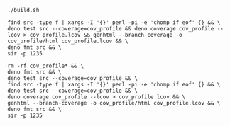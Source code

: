     ./build.sh

    find src -type f | xargs -I '{}' perl -pi -e 'chomp if eof' {} && \
    deno test src --coverage=cov_profile && deno coverage cov_profile --lcov > cov_profile.lcov && genhtml --branch-coverage -o cov_profile/html cov_profile.lcov && \
    deno fmt src && \
    sir -p 1235

    rm -rf cov_profile* && \
    deno fmt src && \
    deno test src --coverage=cov_profile && \
    find src -type f | xargs -I '{}' perl -pi -e 'chomp if eof' {} && \
    deno test src --coverage=cov_profile && \
    deno coverage cov_profile --lcov > cov_profile.lcov && \
    genhtml --branch-coverage -o cov_profile/html cov_profile.lcov && \
    deno fmt src && \
    sir -p 1235
